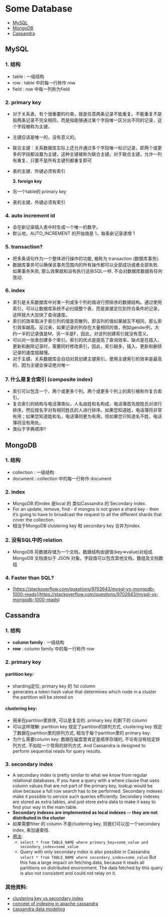 # Some Database

* [MySQL](data-modeling.md#mysql)
* [MongoDB](data-modeling.md#mongodb)
* [Cassandra](data-modeling.md#cassandra)

## MySQL

### 1. 结构

* table : 一级结构
* row : table 中的每一行称作 row
* field : row 中每一列称为field

### 2. primary key

* 对于关系表，有个很重要的约束，就是任意两条记录不能重复。不能重复不是指两条记录不完全相同，而是指能够通过某个字段唯一区分出不同的记录，这个字段被称为主键。
* 主键应该是唯一的，没有意义的。
* 联合主键：关系数据库实际上还允许通过多个字段唯一标识记录，即两个或更多的字段都设置为主键，这种主键被称为联合主键。对于联合主键，允许一列有重复，只要不是所有主键列都重复即可
* 表的主键、外键必须有索引

  **3. foreign key**

* 另一个table的 primary key
* 表的主键、外键必须有索引

### 4. auto increment id

* 会在新记录插入表中时生成一个唯一的数字。
* 默认地，AUTO\_INCREMENT 的开始值是 1，每条新记录递增 1

### 5. transaction?

* 把多条语句作为一个整体进行操作的功能, 被称为 transaction \(数据库事务\).
* 数据库事务可以确保该事务范围内的所有操作都可以全部成功或者全部失败. 如果事务失败, 那么效果就和没有执行这些SQL一样, 不会对数据库数据有任何改动.

### 6. index

* 索引是关系数据库中对某一列或多个列的值进行预排序的数据结构。通过使用索引，可以让数据库系统不必扫描整个表，而是直接定位到符合条件的记录，这样就大大加快了查询速度。
* 索引的效率取决于索引列的值是否散列，即该列的值如果越互不相同，那么索引效率越高。反过来，如果记录的列存在大量相同的值，例如gender列，大约一半的记录值是M，另一半是F，因此，对该列创建索引就没有意义。
* 可以对一张表创建多个索引。索引的优点是提高了查询效率，缺点是在插入、更新和删除记录时，需要同时修改索引，因此，索引越多，插入、更新和删除记录的速度就越慢。
* 对于主键，关系数据库会自动对其创建主键索引。使用主键索引的效率是最高的，因为主键会保证绝对唯一

### 7. 什么是复合索引 \(composite index\)

* 索引可以包含一个、两个或更多个列。两个或更多个列上的索引被称作复合索引。
* 复合索引的结构与电话簿类似，人名由姓和名构成，电话簿首先按姓氏对进行排序，然后按名字对有相同姓氏的人进行排序。如果您知道姓，电话簿将非常有用；如果您知道姓和名，电话簿则更为有用，但如果您只知道名不姓，电话簿将没有用处。
* 类似于字典顺序!!

## MongoDB

### 1. 结构

* collection : 一级结构
* document : collection 中的每一行称作 document

### 2. index

* MongoDB 的index 是local 的 类似Cassandra 的 Secondary index.
* For an update, remove, find - if mongos is not given a shard key - then it’s going to have to broadcast the request to all the different shards that cover the collection.
* 相当于MongoDB clustering key 和 secondary key 合并为index.

### 2. 没有SQL中的 relation

* MongoDB 将数据存储为一个文档，数据结构由键值\(key=&gt;value\)对组成. MongoDB 文档类似于 JSON 对象。字段值可以包含其他文档，数组及文档数组

### 4. Faster than SQL?

* [https://stackoverflow.com/questions/9702643/mysql-vs-mongodb-1000-reads](https://stackoverflow.com/questions/9702643/mysql-vs-mongodb-1000-reads)

## Cassandra

### 1. 结构

* **column family** : 一级结构
* **row** : column family 中的每一行称作 row

### 2. primary key

#### **partition key:**

* sharding定位, primary key 的 1st column
* generates a token hash value that determines which node in a cluster the partition will be stored on

#### **clustering key:**

* 用来在partition里排序, 可以是复合的. primary key 的剩下的 column
* 可以这样理解: partition key 规定了partition的排列方式, clustering key 规定了数据在partition里的排列方式, 相当于每个partition里的 primary key.
* 为什么需要column key: 数据在磁盘里肯定是顺序存储的, 不论有没有给定排列方式. 不如给一个常用的排列方式. And Cassandra is designed to perform sequential reads for query results.

### 3. secondary index

* A secondary index is pretty similar to what we know from regular relational databases. If you have a query with a where clause that uses column values that are not part of the primary key, lookup would be slow because a full row search has to be performed. Secondary indexes make it possible to service such queries efficiently. Secondary indexes are stored as extra tables, and just store extra data to make it easy to find your way in the main table.
* **Secondary indexes are implemented as local indexes -- they are not distributed in the cluster**
* 如果需要filter 的 column 不是clustering key, 则我们可以加一个secondary index, 来加速查找.
* [用法](https://stackoverflow.com/questions/29692738/how-do-secondary-indexes-work-in-cassandra):
  * `select * from TABLE_NAME where primary_key=some_value and secondary_index=some_value`
  * Query with only secondary index is also possible in Cassandra `select * from TABLE_NAME where secondary_index=some_value` But this has a large impact on fetching data, because it reads all partitions on distributed environment. The data fetched by this query is also not consistent and could not relay on it.

### 其他资料:

* [clustering key vs secondary index](https://stackoverflow.com/questions/24622511/what-is-the-difference-between-a-clustering-column-and-secondary-index-in-cassan)
* [concept of indexing in apache cassandra](https://www.geeksforgeeks.org/concept-of-indexing-in-apache-cassandra/)
* [cassandra data modeling](https://dzone.com/articles/cassandra-data-modeling-primary-clustering-partiti)

